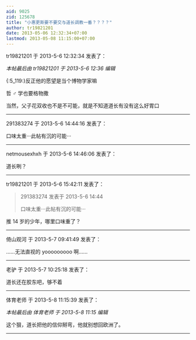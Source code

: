 ```yaml
---
aid: 9025
zid: 125678
title: "小惠更斯要不要交与道长调教一番？？？？"
author: tr19821201
date: 2013-05-06 12:32:34+07:00
lastmod: 2013-05-08 11:15:00+07:00
---
```


tr19821201 于 2013-5-6 12:32:34 发表了：

_本帖最后由 tr19821201 于 2013-5-6 12:36 编辑_

{:5_119:}反正他的愿望是当个博物学家嘛

哲 ♂ 学也要格物撒

当然，父子花双收也不是不可能，就是不知道道长有没有这么好胃口

---

291383274 于 2013-5-6 14:44:16 发表了：

口味太重···此帖有沉的可能···

---

netmousexhxh 于 2013-5-6 14:46:06 发表了：

道长咧？

---

tr19821201 于 2013-5-6 15:42:11 发表了：

> 291383274 发表于 2013-5-6 14:44
>
> 口味太重···此帖有沉的可能···

推 14 岁的少年，哪里口味重了？

---

倚山观河 于 2013-5-7 09:41:49 发表了：

……无法直视的 yooooooooo 啊……

---

老驴 于 2013-5-7 10:25:18 发表了：

道长还在胶东吧，够不着

---

体育老师 于 2013-5-8 11:15:39 发表了：

_本帖最后由 体育老师 于 2013-5-8 11:15 编辑_

这个狠，道长把他的信仰掰弯，他就别想回欧洲了。

---

